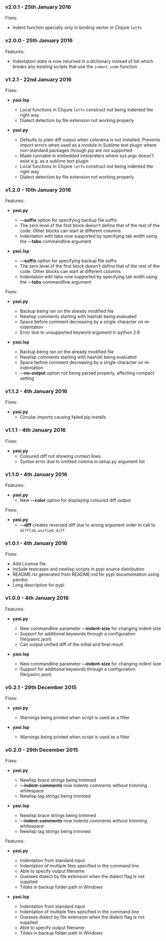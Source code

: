 ### v2.0.1 - 25th January 2016

Fixes:
  - Indent function specially only in binding vector in Clojure `letfn`


### v2.0.0 - 25th January 2016

Features:
  - Indentation state is now returned in a dictionary instead of list which breaks
    any existing scripts that use the `indent_code` function

### v1.2.1 - 22nd January 2016

Fixes:
  - **yasi.lsp**
    + Local functions in Clojure `letfn` construct not being indented the right way
    + Dialect detection by file extension not working properly

  - **yasi.py**
    + Defaults to plain diff output when colorama is not installed. Prevents import
      errors when used as a module in Sublime text plugin where non-standard
      packages through pip are not supported
    + Made runnable in embedded interpreters where sys.argv doesn't exist e.g. as a
      sublime text plugin
    + Local functions in Clojure `letfn` construct not being indented the right way
    + Dialect detection by file extension not working properly


### v1.2.0 - 10th January 2016

Features:
  - **yasi.py**
    + **--suffix** option for specifying backup file suffix
    + The zero level of the first block doesn't define that of the rest of the code.
      Other blocks can start at different columns
    + Indentation with tabs now supported by specifying tab width using the **--tabs**
      commandline argument

  - **yasi.lsp**
    + **--suffix** option for specifying backup file suffix
    + The zero level of the first block doesn't define that of the rest of the code.
      Other blocks can start at different columns
    + Indentation with tabs now supported by specifying tab width using the **--tabs**
      commandline argument

Fixes:

  - **yasi.py**
    + Backup being ran on the already modified file
    + Newlisp comments starting with hash(`#`) being evaluated
    + Space before comment decreasing by a single character on re-indentation
    + Error due to unsupported keyword argument in python 2.6

  - **yasi.lsp**
    + Backup being ran on the already modified file
    + Newlisp comments starting with hash(`#`) being evaluated
    + Space before comment decreasing by a single character on re-indentation
    + **--no-output** option not being parsed properly, affecting compact setting


### v1.1.2 - 4th January 2016
Fixes:

  - **yasi.py**
    + Circular imports causing failed pip installs

### v1.1.1 - 4th January 2016
Fixes:

  - **yasi.py**
    + Coloured diff not showing context lines
    + Syntax error due to omitted comma in setup.py argument list

### v1.1.0 - 4th January 2016

Features:

  - **yasi.py**
    + New **--color** option for displaying coloured diff output

Fixes:

  - **yasi.py**
    + **--diff** creates reversed diff due to wrong argument order in call to
      `difflib.unified_diff`

### v1.0.1 - 4th January 2016
Fixes:

  - Add License file
  - Include testcases and newlisp scripts in pypi source distribution
  - README.rst generated from README.md for pypi documentation using pandoc
  - Long description for pypi

### v1.0.0 - 4th January 2016

Features:

  - **yasi.py**
    + New commandline parameter **--indent-size** for changing indent size
    + Support for additional keywords through a configuration file(yasirc.json)
    + Can output unified diff of the initial and final result

  - **yasi.lsp**
    + New commandline parameter **--indent-size** for changing indent size
    + Support for additional keywords through a configuration file(yasirc.json)

### v0.2.1 - 29th December 2015

Fixes:

  - **yasi.py**
    + Warnings being printed when script is used as a filter

  - **yasi.lsp**
    + Warnings being printed when script is used as a filter

### v0.2.0 - 29th December 2015

Fixes:

  - **yasi.py**
    + Newlisp brace strings being trimmed
    + **--indent-comments** now indents comments without trimming whitespace
    + Newlisp tag strings being trimmed

  - **yasi.lsp**
    + Newlisp brace strings being trimmed
    + **--indent-comments** now indents comments without trimming whitespace
    + Newlisp tag strings being trimmed

Features:

  - **yasi.py**
    + Indentation from standard input
    + Indentation of multiple files specified in the command line
    + Able to specify output filename
    + Guesses dialect by file extension when the dialect flag is not supplied
    + Tildes in backup folder path in Windows

  - **yasi.lsp**
    + Indentation from standard input
    + Indentation of multiple files specified in the command line
    + Guesses dialect by file extension when the dialect flag is not supplied
    + Able to specify output filename
    + Tildes in backup folder path in Windows
